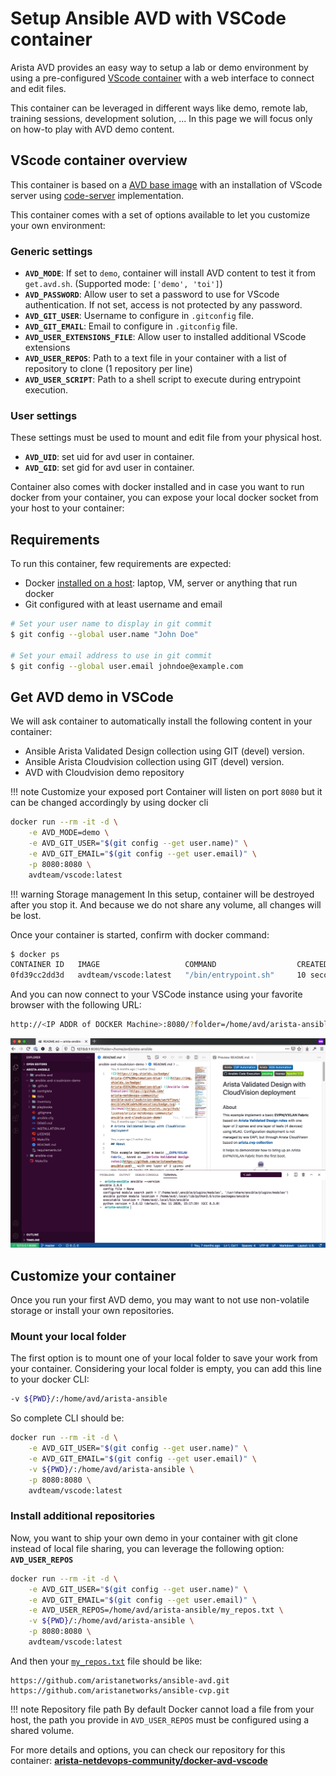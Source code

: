 # Setup Ansible AVD with VSCode container

Arista AVD provides an easy way to setup a lab or demo environment by using a pre-configured [VScode container](https://github.com/arista-netdevops-community/docker-avd-vscode) with a web interface to connect and edit files.

This container can be leveraged in different ways like demo, remote lab, training sessions, development solution, ... In this page we will focus only on how-to play with AVD demo content.

## VScode container overview

This container is based on a [AVD base image](https://hub.docker.com/repository/docker/avdteam/base) with an installation of VScode server using [code-server](https://github.com/cdr/code-server/) implementation.

This container comes with a set of options available to let you customize your own environment:

### Generic settings

- __`AVD_MODE`__: If set to `demo`, container will install AVD content to test it from `get.avd.sh`. (Supported mode: `['demo', 'toi']`)
- __`AVD_PASSWORD`__: Allow user to set a password to use for VScode authentication. If not set, access is not protected by any password.
- __`AVD_GIT_USER`__: Username to configure in `.gitconfig` file.
- __`AVD_GIT_EMAIL`__: Email to configure in `.gitconfig` file.
- __`AVD_USER_EXTENSIONS_FILE`__: Allow user to installed additional VScode extensions
- __`AVD_USER_REPOS`__: Path to a text file in your container with a list of repository to clone (1 repository per line)
- __`AVD_USER_SCRIPT`__: Path to a shell script to execute during entrypoint execution.

### User settings

These settings must be used to mount and edit file from your physical host.

- __`AVD_UID`__: set uid for avd user in container.
- __`AVD_GID`__: set gid for avd user in container.

Container also comes with docker installed and in case you want to run docker from your container, you can expose your local docker socket from your host to your container:

## Requirements

To run this container, few requirements are expected:

- Docker [installed on a host](https://docs.docker.com/get-docker/): laptop, VM, server or anything that run docker
- Git configured with at least username and email

```bash
# Set your user name to display in git commit
$ git config --global user.name "John Doe"

# Set your email address to use in git commit
$ git config --global user.email johndoe@example.com
```

## Get AVD demo in VSCode

We will ask container to automatically install the following content in your container:

- Ansible Arista Validated Design collection using GIT (devel) version.
- Ansible Arista Cloudvision collection using GIT (devel) version.
- AVD with Cloudvision demo repository

!!! note Customize your exposed port
    Container will listen on port `8080` but it can be changed accordingly by using docker cli

```bash
docker run --rm -it -d \
    -e AVD_MODE=demo \
    -e AVD_GIT_USER="$(git config --get user.name)" \
    -e AVD_GIT_EMAIL="$(git config --get user.email)" \
    -p 8080:8080 \
    avdteam/vscode:latest
```

!!! warning Storage management
    In this setup, container will be destroyed after you stop it. And because we do not share any volume, all changes will be lost.

Once your container is started, confirm with docker command:

```bash
$ docker ps
CONTAINER ID   IMAGE                   COMMAND                  CREATED          STATUS          PORTS                    NAMES
0fd39cc2dd3d   avdteam/vscode:latest   "/bin/entrypoint.sh"     10 seconds ago   Up 9 seconds    0.0.0.0:8080->8080/tcp   inspiring_germain
```

And you can now connect to your VSCode instance using your favorite browser with the following URL:

```bash
http://<IP ADDR of DOCKER Machine>:8080/?folder=/home/avd/arista-ansible
```

![VSCode demo Overview](../_media/vscode-container-demo-overview.png)

## Customize your container

Once you run your first AVD demo, you may want to not use non-volatile storage or install your own repositories.

### Mount your local folder

The first option is to mount one of your local folder to save your work from your container. Considering your local folder is empty, you can add this line to your docker CLI:

```bash
-v ${PWD}/:/home/avd/arista-ansible
```

So complete CLI should be:

```bash
docker run --rm -it -d \
    -e AVD_GIT_USER="$(git config --get user.name)" \
    -e AVD_GIT_EMAIL="$(git config --get user.email)" \
    -v ${PWD}/:/home/avd/arista-ansible \
    -p 8080:8080 \
    avdteam/vscode:latest
```

### Install additional repositories

Now, you want to ship your own demo in your container with git clone instead of local file sharing, you can leverage the following option: __`AVD_USER_REPOS`__

```bash
docker run --rm -it -d \
    -e AVD_GIT_USER="$(git config --get user.name)" \
    -e AVD_GIT_EMAIL="$(git config --get user.email)" \
    -e AVD_USER_REPOS=/home/avd/arista-ansible/my_repos.txt \
    -v ${PWD}/:/home/avd/arista-ansible \
    -p 8080:8080 \
    avdteam/vscode:latest
```

And then your [`my_repos.txt`](https://github.com/arista-netdevops-community/docker-avd-vscode/blob/master/tests/user-repos.txt) file should be like:

```text
https://github.com/aristanetworks/ansible-avd.git
https://github.com/aristanetworks/ansible-cvp.git
```

!!! note Repository file path
    By default Docker cannot load a file from your host, the path you provide in `AVD_USER_REPOS` must be configured using a shared volume.

For more details and options, you can check our repository for this container: __[arista-netdevops-community/docker-avd-vscode](https://github.com/arista-netdevops-community/docker-avd-vscode)__
